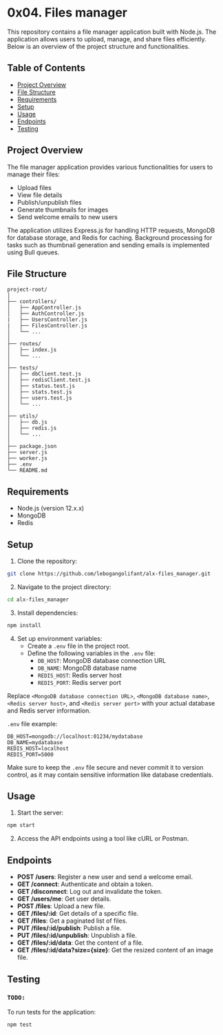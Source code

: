 # 0x04. Files manager
This repository contains a file manager application built with Node.js. The application allows users to upload, manage, and share files efficiently. Below is an overview of the project structure and functionalities.

## Table of Contents

- [Project Overview](#project-overview)
- [File Structure](#file-structure)
- [Requirements](#requirements)
- [Setup](#setup)
- [Usage](#usage)
- [Endpoints](#endpoints)
- [Testing](#testing)

## Project Overview

The file manager application provides various functionalities for users to manage their files:

- Upload files
- View file details
- Publish/unpublish files
- Generate thumbnails for images
- Send welcome emails to new users

The application utilizes Express.js for handling HTTP requests, MongoDB for database storage, and Redis for caching. Background processing for tasks such as thumbnail generation and sending emails is implemented using Bull queues.

## File Structure

```
project-root/
│
├── controllers/
│   ├── AppController.js
│   ├── AuthController.js
|   ├── UsersController.js
|   ├── FilesController.js     
│   └── ...
│
├── routes/
│   ├── index.js
│   └── ...
│
├── tests/ 
│   ├── dbClient.test.js
│   ├── redisClient.test.js
│   ├── status.test.js
│   ├── stats.test.js
│   ├── users.test.js
│   └── ...
│
├── utils/
│   ├── db.js
│   ├── redis.js
│   └── ...
│
├── package.json
├── server.js
├── worker.js
├── .env
└── README.md
```

## Requirements

- Node.js (version 12.x.x)
- MongoDB
- Redis

## Setup

1. Clone the repository:

```bash
git clone https://github.com/lebogangolifant/alx-files_manager.git
```

2. Navigate to the project directory:

```bash
cd alx-files_manager
```

3. Install dependencies:

```bash
npm install
```

4. Set up environment variables:
   - Create a `.env` file in the project root.
   - Define the following variables in the `.env` file:
     - `DB_HOST`: MongoDB database connection URL
     - `DB_NAME`: MongoDB database name
     - `REDIS_HOST`: Redis server host
     - `REDIS_PORT`: Redis server port


Replace `<MongoDB database connection URL>`, `<MongoDB database name>`, `<Redis server host>`, and `<Redis server port>` with your actual database and Redis server information.

 `.env` file example:

```
DB_HOST=mongodb://localhost:01234/mydatabase
DB_NAME=mydatabase
REDIS_HOST=localhost
REDIS_PORT=5000
```
Make sure to keep the `.env` file secure and never commit it to version control, as it may contain sensitive information like database credentials.    

## Usage

1. Start the server:

```bash
npm start
```

2. Access the API endpoints using a tool like cURL or Postman.

## Endpoints

- **POST /users**: Register a new user and send a welcome email.
- **GET /connect**: Authenticate and obtain a token.
- **GET /disconnect**: Log out and invalidate the token.
- **GET /users/me**: Get user details.
- **POST /files**: Upload a new file.
- **GET /files/:id**: Get details of a specific file.
- **GET /files**: Get a paginated list of files.
- **PUT /files/:id/publish**: Publish a file.
- **PUT /files/:id/unpublish**: Unpublish a file.
- **GET /files/:id/data**: Get the content of a file.
- **GET /files/:id/data?size={size}**: Get the resized content of an image file.

## Testing 
### `TODO:`
To run tests for the application:

```bash
npm test
```
